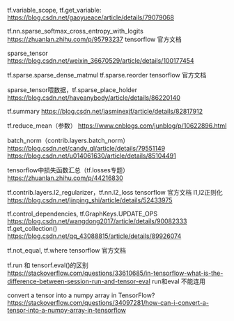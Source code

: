 tf.variable_scope, tf.get_variable:
https://blog.csdn.net/gaoyueace/article/details/79079068

tf.nn.sparse_softmax_cross_entropy_with_logits
https://zhuanlan.zhihu.com/p/95793237
tensorflow 官方文档

sparse_tensor
https://blog.csdn.net/weixin_36670529/article/details/100177454

tf.sparse.sparse_dense_matmul tf.sparse.reorder
tensorflow 官方文档

sparse_tensor喂数据，tf.sparse_place_holder
https://blog.csdn.net/haveanybody/article/details/86220140

tf.summary
https://blog.csdn.net/jasminexjf/article/details/82817912

tf.reduce_mean（参数）
https://www.cnblogs.com/junblog/p/10622896.html

batch_norm（contrib.layers.batch_norm）
https://blog.csdn.net/candy_gl/article/details/79551149
https://blog.csdn.net/u014061630/article/details/85104491

tensorflow中损失函数汇总（tf.losses专题）
https://zhuanlan.zhihu.com/p/44216830

tf.contrib.layers.l2_regularizer，tf.nn.l2_loss
tensorflow 官方文档
l1,l2正则化
https://blog.csdn.net/jinping_shi/article/details/52433975

tf.control_dependencies, tf.GraphKeys.UPDATE_OPS
https://blog.csdn.net/wangdong2017/article/details/90082333
tf.get_collection()
https://blog.csdn.net/qq_43088815/article/details/89926074

tf.not_equal, tf.where
tensorflow 官方文档

tf.run 和 tensorf.eval()的区别
https://stackoverflow.com/questions/33610685/in-tensorflow-what-is-the-difference-between-session-run-and-tensor-eval
run和eval 不能连用

convert a tensor into a numpy array in TensorFlow?
https://stackoverflow.com/questions/34097281/how-can-i-convert-a-tensor-into-a-numpy-array-in-tensorflow



